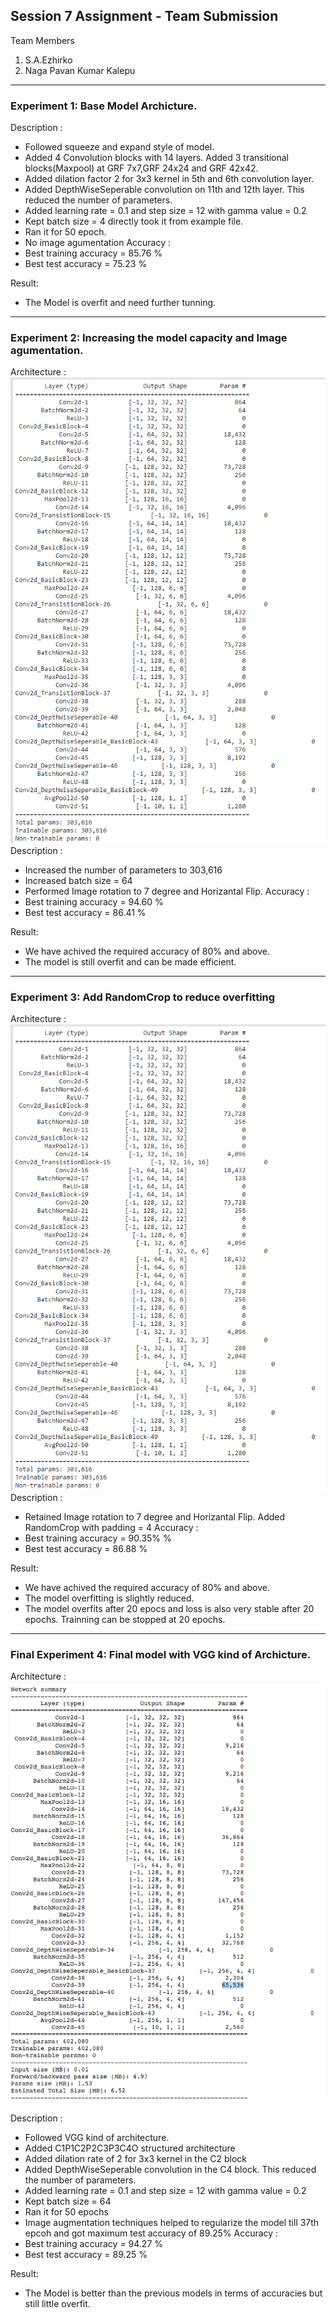 ## Session 7 Assignment - Team Submission
Team Members
1. S.A.Ezhirko
2. Naga Pavan Kumar Kalepu
**********************************************************************************************************************
### Experiment 1: Base Model Archicture.
Description : <br />
* Followed squeeze and expand style of model.
* Added 4 Convolution blocks with 14 layers. Added 3 transitional blocks(Maxpool) at GRF 7x7,GRF 24x24 and GRF 42x42.
* Added dilation factor 2 for 3x3 kernel in 5th and 6th convolution layer.
* Added DepthWiseSeperable convolution on 11th and 12th layer. This reduced the number of parameters.
* Added learning rate = 0.1 and step size = 12 with gamma value = 0.2
* Kept batch size = 4 directly took it from example file.
* Ran it for 50 epoch.
* No image agumentation
Accuracy : <br />
* Best training accuracy = 85.76 %
* Best test accuracy = 75.23 %

Result: <br />
* The Model is overfit and need further tunning.
**********************************************************************************************************************
### Experiment 2: Increasing the model capacity and Image agumentation.
Architecture : <br />
![](Images/Version2_Onwards.png)   
Description : <br />
* Increased the number of parameters to 303,616 
* Increased batch size = 64
* Performed Image rotation to 7 degree and Horizantal Flip.
Accuracy : <br />
* Best training accuracy = 94.60 %
* Best test accuracy = 86.41 %

Result: <br />
* We have achived the required accuracy of 80% and above.
* The model is still overfit and can be made efficient.
**********************************************************************************************************************
### Experiment 3: Add RandomCrop to reduce overfitting
Architecture : <br />
![](Images/Version2_Onwards.png)   
Description : <br />
* Retained Image rotation to 7 degree and Horizantal Flip. Added RandomCrop with padding = 4
Accuracy : <br />
* Best training accuracy = 90.35% %
* Best test accuracy = 86.88 %

Result: <br />
* We have achived the required accuracy of 80% and above.
* The model overfitting is slightly reduced.
* The model overfits after 20 epocs and loss is also very stable after 20 epochs. Trainning can be stopped at 20 epochs.
**********************************************************************************************************************
### Final Experiment 4: Final model with VGG kind of Archicture.
Architecture : <br />
![](Images/session7_vgg.png)

Description : <br />
* Followed VGG kind of architecture.
* Added C1P1C2P2C3P3C4O structured architecture
* Added dilation rate of 2 for 3x3 kernel in the C2 block
* Added DepthWiseSeperable convolution in the C4 block. This reduced the number of parameters.
* Added learning rate = 0.1 and step size = 12 with gamma value = 0.2
* Kept batch size = 64
* Ran it for 50 epochs
* Image augmentation techniques helped to regularize the model till 37th epcoh and got maximum test accuracy of 89.25%
Accuracy : <br />
* Best training accuracy = 94.27 %
* Best test accuracy = 89.25 %

Result: <br />
* The Model is better than the previous models in terms of accuracies but still little overfit.

